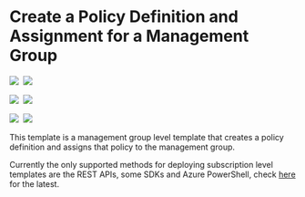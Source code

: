 # Create a Policy Definition and Assignment for a Management Group

<IMG SRC="https://azurequickstartsservice.blob.core.windows.net/badges/managementgroup-level-templates/mg-policy/PublicLastTestDate.svg" />&nbsp;
<IMG SRC="https://azurequickstartsservice.blob.core.windows.net/badges/managementgroup-level-templates/mg-policy/PublicDeployment.svg" />&nbsp;

<IMG SRC="https://azurequickstartsservice.blob.core.windows.net/badges/managementgroup-level-templates/mg-policy/FairfaxLastTestDate.svg" />&nbsp;
<IMG SRC="https://azurequickstartsservice.blob.core.windows.net/badges/managementgroup-level-templates/mg-policy/FairfaxDeployment.svg" />&nbsp;

<IMG SRC="https://azurequickstartsservice.blob.core.windows.net/badges/managementgroup-level-templates/mg-policy/BestPracticeResult.svg" />&nbsp;
<IMG SRC="https://azurequickstartsservice.blob.core.windows.net/badges/managementgroup-level-templates/mg-policy/CredScanResult.svg" />&nbsp;

This template is a management group level template that creates a policy definition and assigns that policy to the management group.

Currently the only supported methods for deploying subscription level templates are the REST APIs, some SDKs and Azure PowerShell, check [here](https://docs.microsoft.com/en-us/azure/azure-resource-manager/templates/deploy-to-management-group) for the latest.
